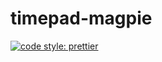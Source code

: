 # timepad-magpie

[![code style: prettier](https://img.shields.io/badge/code_style-prettier-ff69b4.svg?style=flat-square)](https://github.com/prettier/prettier)
